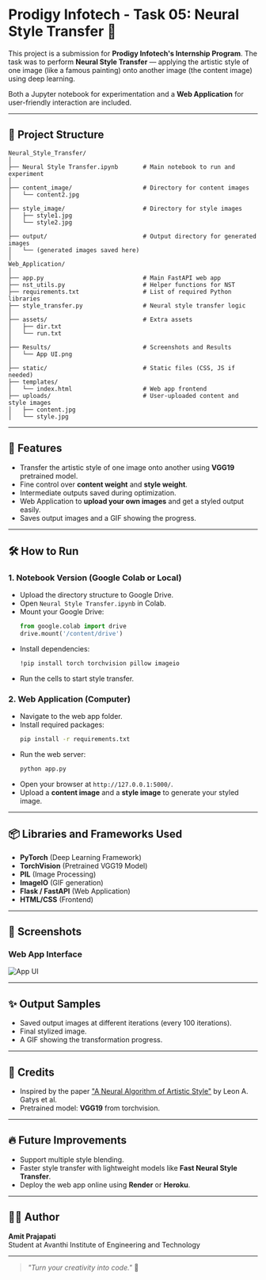 
# Prodigy Infotech - Task 05: Neural Style Transfer 🎨

This project is a submission for **Prodigy Infotech's Internship Program**. 
The task was to perform **Neural Style Transfer** — applying the artistic style of one image (like a famous painting) onto another image (the content image) using deep learning.

Both a Jupyter notebook for experimentation and a **Web Application** for user-friendly interaction are included.

---

## 📁 Project Structure

```
Neural_Style_Transfer/
│
├── Neural Style Transfer.ipynb       # Main notebook to run and experiment
│
├── content_image/                    # Directory for content images
│   └── content2.jpg
│
├── style_image/                      # Directory for style images
│   ├── style1.jpg
│   └── style2.jpg
│
├── output/                           # Output directory for generated images
│   └── (generated images saved here)
│
Web_Application/
│
├── app.py                            # Main FastAPI web app
├── nst_utils.py                      # Helper functions for NST
├── requirements.txt                  # List of required Python libraries
├── style_transfer.py                 # Neural style transfer logic
│
├── assets/                           # Extra assets
│   ├── dir.txt
│   └── run.txt
│
├── Results/                          # Screenshots and Results
│   └── App UI.png
│
├── static/                           # Static files (CSS, JS if needed)
├── templates/
│   └── index.html                    # Web app frontend
├── uploads/                          # User-uploaded content and style images
│   ├── content.jpg
│   └── style.jpg
```

---

## 🚀 Features

- Transfer the artistic style of one image onto another using **VGG19** pretrained model.
- Fine control over **content weight** and **style weight**.
- Intermediate outputs saved during optimization.
- Web Application to **upload your own images** and get a styled output easily.
- Saves output images and a GIF showing the progress.

---

## 🛠️ How to Run

### 1. Notebook Version (Google Colab or Local)

- Upload the directory structure to Google Drive.
- Open `Neural Style Transfer.ipynb` in Colab.
- Mount your Google Drive:
  ```python
  from google.colab import drive
  drive.mount('/content/drive')
  ```
- Install dependencies:
  ```bash
  !pip install torch torchvision pillow imageio
  ```
- Run the cells to start style transfer.

### 2. Web Application (Computer)

- Navigate to the web app folder.
- Install required packages:
  ```bash
  pip install -r requirements.txt
  ```
- Run the web server:
  ```bash
  python app.py
  ```
- Open your browser at `http://127.0.0.1:5000/`.
- Upload a **content image** and a **style image** to generate your styled image.

---

## 📦 Libraries and Frameworks Used

- **PyTorch** (Deep Learning Framework)
- **TorchVision** (Pretrained VGG19 Model)
- **PIL** (Image Processing)
- **ImageIO** (GIF generation)
- **Flask / FastAPI** (Web Application)
- **HTML/CSS** (Frontend)

---

## 📸 Screenshots

### Web App Interface
![App UI](Results/App%20UI.png)

---

## ✨ Output Samples

- Saved output images at different iterations (every 100 iterations).
- Final stylized image.
- A GIF showing the transformation progress.

---

## 🤝 Credits

- Inspired by the paper ["A Neural Algorithm of Artistic Style"](https://arxiv.org/abs/1508.06576) by Leon A. Gatys et al.
- Pretrained model: **VGG19** from torchvision.

---

## 🔥 Future Improvements

- Support multiple style blending.
- Faster style transfer with lightweight models like **Fast Neural Style Transfer**.
- Deploy the web app online using **Render** or **Heroku**.

---

## 🧑‍💻 Author

**Amit Prajapati**  
Student at Avanthi Institute of Engineering and Technology

---

> _"Turn your creativity into code."_ 🎨
